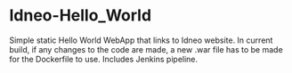 # Idneo-Hello_World
Simple static Hello World WebApp that links to Idneo website.
In current build, if any changes to the code are made, a new .war file has to be made for the Dockerfile to use. 
Includes Jenkins pipeline.
